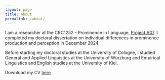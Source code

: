 ```yaml
---
layout: page
title: About
permalink: /about/
---
```


I am a researcher at the CRC1252 - Prominence in Language, [Project A07](https://sfb1252.uni-koeln.de/projekte/a07-metrical-prominence/). I completed my doctoral dissertation on individual differences in prominence production and perception in December 2024.

Before starting my doctoral studies at the University of Cologne, I studied General and Applied Linguistics at the University of Würzburg and Empirical Linguistics and English studies at the University of Kiel.

Download my CV <a href = "/assets/CV_12-09-2025.pdf" target = "_blank">here</a> 

<link rel="stylesheet" href="/css/academicons.min.css"/>